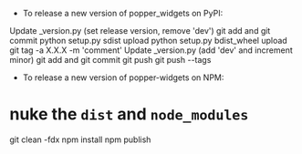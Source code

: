 - To release a new version of popper_widgets on PyPI:

Update _version.py (set release version, remove 'dev')
git add and git commit
python setup.py sdist upload
python setup.py bdist_wheel upload
git tag -a X.X.X -m 'comment'
Update _version.py (add 'dev' and increment minor)
git add and git commit
git push
git push --tags

- To release a new version of popper-widgets on NPM:

# nuke the  `dist` and `node_modules`
git clean -fdx
npm install
npm publish
